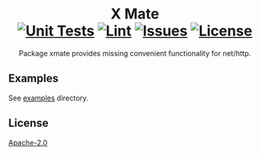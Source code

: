 <div align="center">
    <h1>
        X Mate
        <br />
        <a href="https://github.com/utilyre/xmate/blob/main/.github/workflows/go.yml"><img alt="Unit Tests" src="https://img.shields.io/github/actions/workflow/status/utilyre/xmate/go.yml?label=Unit%20Tests" /></a>
        <a href="https://github.com/utilyre/xmate/blob/main/.github/workflows/golangci-lint.yml"><img alt="Lint" src="https://img.shields.io/github/actions/workflow/status/utilyre/xmate/golangci-lint.yml?label=Lint" /></a>
        <a href="https://github.com/utilyre/xmate/issues"><img alt="Issues" src="https://img.shields.io/github/issues/utilyre/xmate?label=Issues" /></a>
        <a href="https://github.com/utilyre/xmate/blob/main/LICENSE"><img alt="License" src="https://img.shields.io/github/license/utilyre/xmate?label=License" /></a>
    </h1>
    <p>
        Package xmate provides missing convenient functionality for net/http.
    </p>
</div>

## Examples

See [examples][examples] directory.

[examples]: https://github.com/utilyre/xmate/tree/main/examples

## License

[Apache-2.0][apache-2]

[apache-2]: https://www.apache.org/licenses/LICENSE-2.0
